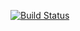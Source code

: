 [![Build Status](https://travis-ci.org/me10zyl/blog.svg?branch=master)](https://travis-ci.org/me10zyl/blog)
